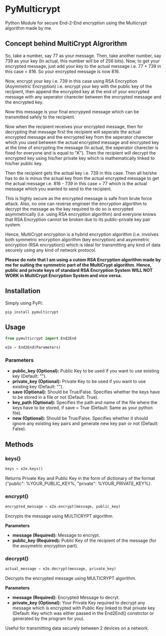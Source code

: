 # PyMulticrypt

Python Module for secure End-2-End encryption using the Multicrypt algorithm made by me.

## Concept behind MultiCrypt Algrorithm

So, take a number, say 77 as your message.
Then, take another number, say 739 as your key (In actual, this number will be of 256 bits).
Now, to get your encrypted message, just add your key to the actual message
i.e. 77 + 739 in this case = 816. So your encrypted message is now 816.

Now, encrypt your key i.e. 739 in this case using RSA Encryption (Asymmetric Encryption)
i.e. encrypt your key with the public key of the recipient, then append the encrypted key
at the end of your encrypted message with any seperator charecter between the encrypted message 
and the encrypted key.

Now this message is your final encrypyed message which can be transmitted safely to the
recipient.

Now when the recipient receives your encrypted message, then for decrypting that message first the
recipient will seperate the actual encrypted message and the encrypted key from the seperator charecter
which you used between the actual encrypted message and encrypted key at the time of encrypting the message
(In actual, the seperator charecter is fixed for everyone and is equal to "K"). Then the recipient will
decrypt the encrypted key using his/her private key which is mathematically linked to his/her public key.

Then the recipient gets the actual key i.e. 739 in this case. Then all he/she has to do is minus the actual key
from the actual encrypted message to get the actual message i.e. 816 - 739 in this case = 77 which is the actual message
which you wanted to send to the recipient.

This is highly secure as the encrypted message is safe from brute force attack. Also, no one can reverse engineer the
encryption algorithm to decrypt the message as the key required to do so is encrypted asymmetrically
(i.e. using RSA encryption algorithm) and everyone knows that RSA Encryption cannot be broken due to its public-private
key pair system.

Hence, MultiCrypt encrypiton is a hybrid encryption algorithm (i.e. involves both symmetric encryption algorithm (key encryption)
and asymmetric encryption (RSA encryption)) which is ideal for transmitting any kind of data securely using any kind of network protocol.

**Please do note that I am using a cutom RSA Encryption algorithm made by me for suiting the symmetric part of the MultiCrypt algorithm.
Hence, public and private keys of standard RSA Encryption System WILL NOT WORK in MultiCrypt Encryption System and vice versa.**

## Installation

Simply using PyPi: 

```
pip install pymulticrypt
```
## Usage

```python
from pymulticrypt import End2End

e2e = End2End(Parameters)
```

### Parameters

- **public_key (Optional):** Public Key to be used if you want to use existing key (Default: "").
- **private_key (Optional):** Private Key to be used if you want to use existing key (Default: "").
- **save (Optional):** Should be True/False. Specifies whether the keys have to be stored in a file or not (Default: True).
- **key_path (Optional):** Specifies the path and name of the file where the keys have to be stored, if save = True (Default: Same as your python file).
- **new (Optional):** Should be True/False. Specifies whether it should ignore any existing key pairs and generate new key pair or not (Default: False).

## Methods

### keys()

```python
keys = e2e.keys()
```

Returns Private Key and Public Key in the form of dictionary of the format {"public": %YOUR_PUBLIC_KEY%, "private": %YOUR_PRIVATE_KEY%}.

### encrypt()

```python
encrypted_message = e2e.encrypt(message, public_key)
```

Encrypts the message using MULTICRYPT algorithm.

**Parameters**

- **message (Required):** Message to encrypt.
- **public_key (Required):** Public Key of the recipient of the message (for the assymetric encryption part).


### decrypt()

```python
actual_message = e2e.decrypt(message, private_key)
```

Decrypts the encrypted message using MULTICRYPT algorithm.

**Parameters**

- **message (Required):** Encrypted Message to decryt.
- **private_key (Optional):** Your Private Key required to decrypt any message which is encrypted with Public Key
                        linked to that private key (Default: Key which was either passed in the End2End()
                        constrctor or generated by the program for you).

Useful for transmitting data securely between 2 devices on a network.

